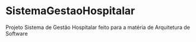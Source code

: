 # SistemaGestaoHospitalar
Projeto Sistema de Gestão Hospitalar feito para a matéria de Arquitetura de Software
